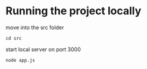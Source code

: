 # Running the project locally

move into the src folder

```
cd src
```
start local server on port 3000
```
node app.js
```
